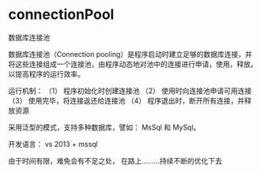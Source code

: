 # connectionPool

数据库连接池

数据库连接池（Connection pooling）是程序启动时建立足够的数据库连接，并将这些连接组成一个连接池，由程序动态地对池中的连接进行申请，使用，释放。以提高程序的运行效率。

运行机制：
（1） 程序初始化时创建连接池
（2） 使用时向连接池申请可用连接
（3） 使用完毕，将连接返还给连接池
（4） 程序退出时，断开所有连接，并释放资源

采用泛型的模式，支持多种数据库，譬如： MsSql 和 MySql。

开发语言： vs 2013 + mssql

由于时间有限，难免会有不足之处， 在路上.........持续不断的优化下去
